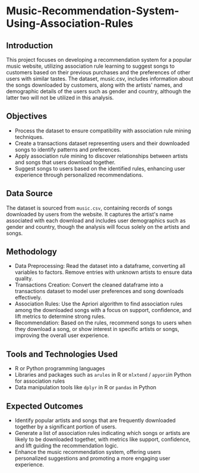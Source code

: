 # Music-Recommendation-System-Using-Association-Rules

## Introduction

This project focuses on developing a recommendation system for a popular music website, utilizing association rule learning to suggest songs to customers based on their previous purchases and the preferences of other users with similar tastes. The dataset, music.csv, includes information about the songs downloaded by customers, along with the artists' names, and demographic details of the users such as gender and country, although the latter two will not be utilized in this analysis.

## Objectives

- Process the dataset to ensure compatibility with association rule mining techniques.
- Create a transactions dataset representing users and their downloaded songs to identify patterns and preferences.
- Apply association rule mining to discover relationships between artists and songs that users download together.
- Suggest songs to users based on the identified rules, enhancing user experience through personalized recommendations.

## Data Source

The dataset is sourced from `music.csv`, containing records of songs downloaded by users from the website. It captures the artist's name associated with each download and includes user demographics such as gender and country, though the analysis will focus solely on the artists and songs.

## Methodology

- Data Preprocessing: Read the dataset into a dataframe, converting all variables to factors. Remove entries with unknown artists to ensure data quality.
- Transactions Creation: Convert the cleaned dataframe into a transactions dataset to model user preferences and song downloads effectively.
- Association Rules: Use the Apriori algorithm to find association rules among the downloaded songs with a focus on support, confidence, and lift metrics to determine strong rules.
- Recommendation: Based on the rules, recommend songs to users when they download a song, or show interest in specific artists or songs, improving the overall user experience.

## Tools and Technologies Used

- R or Python programming languages
- Libraries and packages such as `arules` in R or `mlxtend` / `apyori`in Python for association rules
- Data manipulation tools like `dplyr` in R or `pandas` in Python

## Expected Outcomes

- Identify popular artists and songs that are frequently downloaded together by a significant portion of users.
- Generate a list of association rules indicating which songs or artists are likely to be downloaded together, with metrics like support, confidence, and lift guiding the recommendation logic.
- Enhance the music recommendation system, offering users personalized suggestions and promoting a more engaging user experience.
